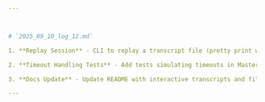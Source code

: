 ```yaml
---



# `2025_09_10_log_12.md`

1. **Replay Session** - CLI to replay a transcript file (pretty print with timestamps).

2. **Timeout Handling Tests** - Add tests simulating timeouts in MasterAgent.

3. **Docs Update** - Update README with interactive transcripts and filters examples.

---
```


